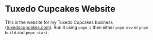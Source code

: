# Tuxedo Cupcakes Website

This is the website for my Tuxedo Cupcakes business ([tuxedocupcakes.com](https://tuxedocupcakes.com)). Run it using `pnpm i` then either `pnpm dev` or `pnpm build` and `pnpm start`.
